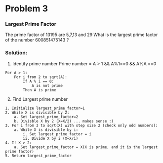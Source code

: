 # Problem 3

### Largest Prime Factor

The prime factor of 13195 are 5,7,13 and 29
What is the largest prime factor of the number 600851475143 ?

### Solution:

1. Identify prime number
Prime number = A > 1 && A%1==0 && A%A ==0 

```
For A > 1:
    For i from 2 to sqrt(A):
        If A % i == 0:
            A is not prime
        Then A is prime
```

2. Find Largest prime number

```
1. Initialize largest_prime_factor=1
2. While X is divisible by 2:
    a. Set largest_prime_factor=2
    b. Divisble X by 2 (X=X/2) ... makes sense :)
3. For i from 3 to sqrt(X) with step size 2 (check only odd numbers):
    a. While X is divisible by i:
        i. Set largest_prime_factor = i
        ii. Divide X by i (X=X/i)
4. If X > 2:
    a. Set largest_prime_factor = X(X is prime, and it is the largest prime factor)
5. Return largest_prime_factor
```


